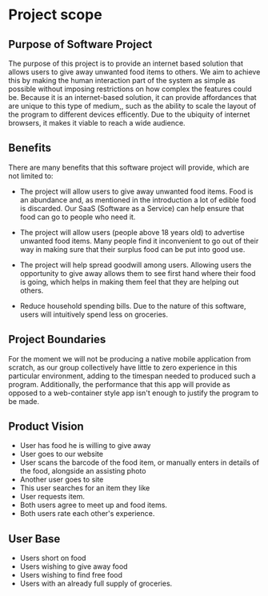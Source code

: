 # Project scope

## Purpose of Software Project

The purpose of this project is to provide an internet based solution that allows users to give away unwanted food items to others. We aim to achieve this by making the human interaction part of the system as simple as possible without imposing restrictions on how complex the features could be. Because it is an internet-based solution, it can provide affordances that are unique to this type of medium,, such as the ability to scale the layout of the program to different devices efficently. Due to the ubiquity of internet browsers, it makes it viable to reach a wide audience.

## Benefits

There are many benefits that this software project will provide, which are not limited to:

- The project will allow users to give away unwanted food items. Food is an abundance and, as mentioned in the introduction a lot of edible food is discarded. Our SaaS (Software as a Service) can help ensure that food can go to people who need it.

- The project will allow users (people above 18 years old) to advertise unwanted food items. Many people find it inconvenient to go out of their way in making sure that their surplus food can be put into good use.

- The project will help spread goodwill among users. Allowing users the opportunity to give away allows them to see first hand where their food is going, which helps in making them feel that they are helping out others.

- Reduce household spending bills. Due to the nature of this software, users will intuitively spend less on groceries.

## Project Boundaries

<!-- read through -->

For the moment we will not be producing a native mobile application from scratch, as our group collectively have little to zero experience in this particular environment, adding to the timespan needed to produced such a program. Additionally, the performance that this app will provide as opposed to a web-container style app isn't enough to justify the program to be made.

## Product Vision

- User has food he is willing to give away
- User goes to our website
- User scans the barcode of the food item, or manually enters in details of the food, alongside an assisting photo
- Another user goes to site
- This user searches for an item they like
- User requests item.
- Both users agree to meet up and food items.
- Both users rate each other's experience.

## User Base

- Users short on food
- Users wishing to give away food
- Users wishing to find free food
- Users with an already full supply of groceries.
